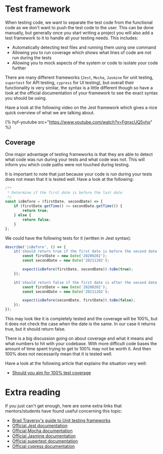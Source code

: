 # Test framework

When testing code, we want to separate the test code from the functional code as we don't want to push the test code to the user. This can be done manually, but generally once you start writing a project you will also add a test framework to it to handle all your testing needs. This includes:

-   Automatically detecting test files and running them using one command
-   Allowing you to run coverage which shows what lines of code are not run during the tests
-   Allowing you to mock aspects of the system or code to isolate your code further

There are many different frameworks (`Jest`, `Mocha`, `Jasmine` for unit testing, `supertest` for API testing, `cypress` for UI testing), but overall their functionality is very similar, the syntax is a little different though so have a look at the official documentation of your framework to see the exact syntax you should be using.

Have a look at the following video on the Jest framework which gives a nice quick overview of what we are talking about.

{% hyf-youtube src="https://www.youtube.com/watch?v=FgnxcUQ5vho" %}

## Coverage

One major advantage of testing frameworks is that they are able to detect what code was run during your tests and what code was not. This will inform you which code paths were not touched during testing.

It is important to note that just because your code is run during your tests does not mean that it is tested well. Have a look at the following:

```js
/**
 * Determine if the first date is before the last date
 */
const isBefore = (firstDate, secondDate) => {
    if (firstDate.getTime() <= secondDate.getTime()) {
        return true;
    } else {
        return false;
    }
};
```

We could have the following tests for it (written in Jest syntax):

```js
describe('isBefore', () => {
    it('should return true if the first date is before the second date', () => {
        const firstDate = new Date('20200202');
        const secondDate = new Date('20211202');

        expect(isBefore(firstDate, secondDate)).toBe(true);
    });

    it('should return false if the first date is after the second date', () => {
        const firstDate = new Date('20200202');
        const secondDate = new Date('20211202');

        expect(isBefore(secondDate, firstDate)).toBe(false);
    });
});
```

This may look like it is completely tested and the coverage will be 100%, but it does not check the case when the date is the same. In our case it returns true, but it should return false.

There is a big discussion going on about coverage and what it means and what numbers to hit with your codebase. With more difficult code bases the amount of time spent trying to get to 100% may not be worth it. And then 100% does not necessarily mean that it is tested well.

Have a look at the following article that explains the situation very well:

-   [Should you aim for 100% test coverage](https://blog.ndepend.com/aim-100-percent-test-coverage/)

# Extra reading

If you just can't get enough, here are some extra links that mentors/students have found useful concerning this topic:

-   [Brad Traversy's guide to Unit testing frameworks](https://www.youtube.com/watch?v=7r4xVDI2vho)
-   [Official Jest documentation](https://jestjs.io/)
-   [Official Mocha documentation](https://mochajs.org/)
-   [Official Jasmine documentation](https://jasmine.github.io/)
-   [Official supertest documentation](https://github.com/visionmedia/supertest)
-   [Official cypress documentation](https://docs.cypress.io/)
